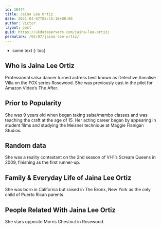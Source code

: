 ```yaml
---
id: 10474
title: Jaina Lee Ortiz
date: 2021-04-07T08:15:16+00:00
author: victor
layout: post
guid: https://ukdataservers.com/jaina-lee-ortiz/
permalink: /04/07/jaina-lee-ortiz/
---
```


* some text
{: toc}


## Who is Jaina Lee Ortiz



Professional salsa dancer turned actress best known as Detective Annalise Villa on the FOX series Rosewood. She was previously cast in the pilot for Amazon Video&#8217;s The After.

                
                
                
## Prior to Popularity



She was 9 years old when began taking salsa/mambo classes and was teaching the craft at the age of 15. Her acting career began by appearing in student films and studying the Meisner technique at Maggie Flanigan Studios.

                
                
                
## Random data



She was a reality contestant on the 2nd season of VH1&#8217;s Scream Queens in 2009, finishing as the first runner-up.

                
                
                
## Family & Everyday Life of Jaina Lee Ortiz



She was born in California but raised in The Bronx, New York as the only child of Puerto Rican parents.

                
                
                
## People Related With Jaina Lee Ortiz



She stars opposite Morris Chestnut in Rosewood.

                
              
            
          
          
          